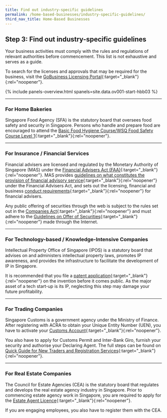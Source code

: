 ```yaml
---
title: Find out industry-specific guidelines
permalink: /home-based-businesses/industry-specific-guidelines/
third_nav_title: Home-Based Businesses
---
```


## Step 3: Find out industry-specific guidelines

Your business activities must comply with the rules and regulations of relevant authorities before commencement. This list is not exhaustive and serves as a guide.

To search for the licenses and approvals that may be required for the business, visit the [GoBusiness Licensing Portal](https://licence1.business.gov.sg/feportal/web/frontier/home){:target="_blank"}{:rel="noopener"}.

{% include panels-overview.html spanels=site.data.ov001-start-hbb03 %}

<hr>

<a name="hbb_bakeries_guidelines"></a>
### For Home Bakeries

Singapore Food Agency (SFA) is the statutory board that oversees food safety and security in Singapore. Persons who handle and prepare food are encouraged to attend the [Basic Food Hygiene Course/WSQ Food Safety Course Level 1](https://www.sfa.gov.sg/docs/default-source/covid/sfa-good-food-hygiene-tips-for-residents-preparing-food-under-hdb-ura-guidelines.pdf){:target="_blank"}{:rel="noopener"}.

<hr>

<a name="hbb_insur_fin_services_guidelines"></a>
### For Insurance / Financial Services

Financial advisers are licensed and regulated by the Monetary Authority of Singapore (MAS) under the [Financial Advisers Act (FAA)](https://www.mas.gov.sg/regulation/acts/financial-advisers-act){:target="_blank"}{:rel="noopener"}. MAS provides [guidelines on what constitutes the provision of financial advisory service](https://www.mas.gov.sg/regulation/guidelines/guidelines-on-provision-of-financial-advisory-service){:target="_blank"}{:rel="noopener"} under the Financial Advisers Act, and sets out the licensing, financial and business [conduct requirements](https://www.mas.gov.sg/regulation/regulations/financial-advisers-regulations){:target="_blank"}{:rel="noopener"} for financial advisers.

Any public offering of securities through the web is subject to the rules set out in the [Companies Act](https://sso.agc.gov.sg/Act/CoA1967){:target="_blank"}{:rel="noopener"} and must adhere to the [Guidelines on Offer of Securities](https://www.mas.gov.sg/regulation/guidelines/guidelines-on-electronic-offers-of-securities-securities-based-derivatives-contracts-or-units-in-cis){:target="_blank"}{:rel="noopener"} made through the Internet.

<hr>

<a name="hbb_tech_or_knowledge_intensive_coy_guidelines"></a>
### For Technology-based / Knowledge-Intensive Companies

Intellectual Property Office of Singapore (IPOS) is a statutory board that advises on and administers intellectual property laws, promotes IP awareness, and provides the infrastructure to facilitate the development of IP in Singapore.

It is recommended that you file a [patent application](https://www.ipos.gov.sg/about-ip/patents){:target="_blank"}{:rel="noopener"} on the invention before it comes public. As the major asset of a tech start-up is its IP, neglecting this step may damage your future profitability.

<hr>

<a name="hbb_trading_coy_guidelines"></a>
### For Trading Companies

Singapore Customs is a government agency under the Ministry of Finance. After registering with ACRA to obtain your Unique Entity Number (UEN), you have to activate your [Customs Account](https://www.tradenet.gov.sg/TN41EFORM/tds/sp/splogin.do?action=init_acct){:target="_blank"}{:rel="noopener"}. 

You also have to apply for Customs Permit and Inter-Bank Giro, furnish your security and authorise your Declaring Agent. The full steps can be found on [Quick Guide for New Traders and Registration Services](https://www.customs.gov.sg/businesses/new-traders-and-registration-services/overview){:target="_blank"}{:rel="noopener"}.

<hr>

<a name="hbb_real_estate_coy_guidelines"></a>
### For Real Estate Companies

The Council for Estate Agencies (CEA) is the statutory board that regulates and develops the real estate agency industry in Singapore. Prior to commencing estate agency work in Singapore, you are required to apply for the [Estate Agent Licence](https://www.cea.gov.sg/professionals/estate-agents-licensing-matters/apply-for-estate-agent-licence){:target="_blank"}{:rel="noopener"}.

If you are engaging employees, you also have to register them with the CEA.
